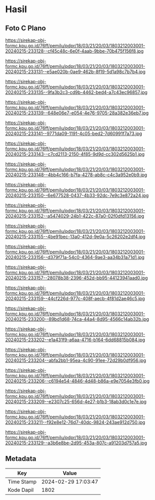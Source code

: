 # Hasil

## Foto C Plano

https://sirekap-obj-formc.kpu.go.id/76ff/pemilu/pdpr/18/03/21/20/03/1803212003001-20240215-233128--cf45c48c-6e0f-4aab-9bbe-70b475f156f8.jpg

https://sirekap-obj-formc.kpu.go.id/76ff/pemilu/pdpr/18/03/21/20/03/1803212003001-20240215-233131--e5ae020b-0ae9-462b-8f19-5d1a98c7b7b4.jpg

https://sirekap-obj-formc.kpu.go.id/76ff/pemilu/pdpr/18/03/21/20/03/1803212003001-20240215-233135--9fa3b2c3-cd9b-4462-bed4-a7c43ec96857.jpg

https://sirekap-obj-formc.kpu.go.id/76ff/pemilu/pdpr/18/03/21/20/03/1803212003001-20240215-233139--648e06e7-e054-4e76-9705-28a382e36eb7.jpg

https://sirekap-obj-formc.kpu.go.id/76ff/pemilu/pdpr/18/03/21/20/03/1803212003001-20240215-233141--9771da09-1191-4c05-bed2-7d60991f7a73.jpg

https://sirekap-obj-formc.kpu.go.id/76ff/pemilu/pdpr/18/03/21/20/03/1803212003001-20240215-233143--c7cd2113-2150-4f85-9d9d-cc302d5625b1.jpg

https://sirekap-obj-formc.kpu.go.id/76ff/pemilu/pdpr/18/03/21/20/03/1803212003001-20240215-233148--4bb4c166-b7fa-4278-ab8c-c4c3a952e0b9.jpg

https://sirekap-obj-formc.kpu.go.id/76ff/pemilu/pdpr/18/03/21/20/03/1803212003001-20240215-233150--6e677528-0437-4b33-92dc-7e9c3e872a24.jpg

https://sirekap-obj-formc.kpu.go.id/76ff/pemilu/pdpr/18/03/21/20/03/1803212003001-20240215-233152--a5474029-24b1-422c-87a0-02f0dfd13156.jpg

https://sirekap-obj-formc.kpu.go.id/76ff/pemilu/pdpr/18/03/21/20/03/1803212003001-20240215-233155--4be91bec-13a0-412d-9e0a-5c26202e2df4.jpg

https://sirekap-obj-formc.kpu.go.id/76ff/pemilu/pdpr/18/03/21/20/03/1803212003001-20240215-233156--d379f71a-54c0-4364-9ae3-aa34b31a71d1.jpg

https://sirekap-obj-formc.kpu.go.id/76ff/pemilu/pdpr/18/03/21/20/03/1803212003001-20240215-233157--28078b38-2396-452d-bb95-44123941aad0.jpg

https://sirekap-obj-formc.kpu.go.id/76ff/pemilu/pdpr/18/03/21/20/03/1803212003001-20240215-233159--44cf226d-977c-408f-aecb-4f81d2ae46c5.jpg

https://sirekap-obj-formc.kpu.go.id/76ff/pemilu/pdpr/18/03/21/20/03/1803212003001-20240215-233200--89bd1d68-74ca-44a4-8d95-4566c14ab32b.jpg

https://sirekap-obj-formc.kpu.go.id/76ff/pemilu/pdpr/18/03/21/20/03/1803212003001-20240215-233202--e1a431f9-a6aa-4716-b164-6dd68815b084.jpg

https://sirekap-obj-formc.kpu.go.id/76ff/pemilu/pdpr/18/03/21/20/03/1803212003001-20240215-233204--abfa2bb1-95ea-4c90-91ee-72d29b0df956.jpg

https://sirekap-obj-formc.kpu.go.id/76ff/pemilu/pdpr/18/03/21/20/03/1803212003001-20240215-233206--c6194e54-4846-4d48-b86a-e9e7054e3fb0.jpg

https://sirekap-obj-formc.kpu.go.id/76ff/pemilu/pdpr/18/03/21/20/03/1803212003001-20240215-233209--e2307c25-656d-4e27-b1b3-18ab3d0c1e7e.jpg

https://sirekap-obj-formc.kpu.go.id/76ff/pemilu/pdpr/18/03/21/20/03/1803212003001-20240215-233211--f92e8e12-76d7-40dc-9824-243ae912d750.jpg

https://sirekap-obj-formc.kpu.go.id/76ff/pemilu/pdpr/18/03/21/20/03/1803212003001-20240215-233129--a3b6e8be-2d95-453a-807c-a91203d757a5.jpg


## Metadata

| Key        | Value               |
| ---------- | ------------------- |
| Time Stamp | 2024-02-29 17:03:47 |
| Kode Dapil | 1802                |




